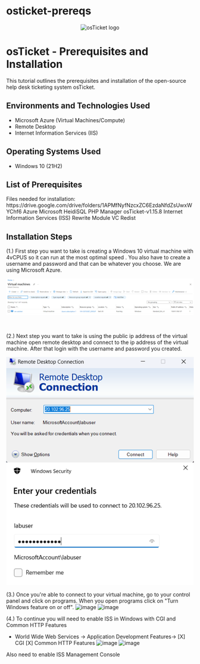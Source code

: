 # osticket-prereqs
<p align="center">
<img src="https://i.imgur.com/Clzj7Xs.png" alt="osTicket logo"/>
</p>

<h1>osTicket - Prerequisites and Installation</h1>
This tutorial outlines the prerequisites and installation of the open-source help desk ticketing system osTicket.<br />


<h2>Environments and Technologies Used</h2>

- Microsoft Azure (Virtual Machines/Compute)
- Remote Desktop
- Internet Information Services (IIS)

<h2>Operating Systems Used </h2>

- Windows 10</b> (21H2)

<h2>List of Prerequisites</h2>
Files needed for installation: https://drive.google.com/drive/folders/1APMfNyfNzcxZC6EzdaNfdZsUwxWYChf6
Azure Microsoft
HeidiSQL
PHP Manager  
osTicket-v1.15.8  
Internet Information Services (ISS)
Rewrite Module
VC Redist
<h2>Installation Steps</h2>

<p>
(1.) First step you want to take is creating a Windows 10 virtual machine with 4vCPUS so it can run at the most optimal speed . You also have to create a username and password and that can be whatever you choose. We are using Microsoft Azure.
  
<img src="Screenshot 2023-09-18 194753.png"></img>
</p>
<br />

(2.) Next step you want to take is using the public ip address of the virtual machine open remote desktop and connect to the ip address of the virtual machine. After that login with the username and password you created.

<img src="Screenshot 2023-09-21 120557.png"></img> <img src="Screenshot 2023-09-21 120643.png"></img>

(3.) Once you're able to connect to your virtual machine, go to your control panel and click on programs. When you open programs click on "Turn Windows feature on or off".
![image](https://github.com/Jacobi990/osticket-preregs/assets/143012536/a99d0fb8-69d8-43a8-9905-e0f50a8f66a4)
![image](https://github.com/Jacobi990/osticket-preregs/assets/143012536/2529247c-2ff1-431e-9f78-0dd41f54b9cd)

(4.) To continue you will need to enable ISS in Windows with CGI and Common HTTP Features
- World Wide Web Services -> Application Development Features-> [X] CGI [X] Common HTTP Features
![image](https://github.com/Jacobi990/osticket-preregs/assets/143012536/d966d278-dda6-457e-b641-72abe3896b0a)
![image](https://github.com/Jacobi990/osticket-preregs/assets/143012536/ad34f0c0-2dc6-4d35-943f-14801276e238)

Also need to enable ISS Management Console


















